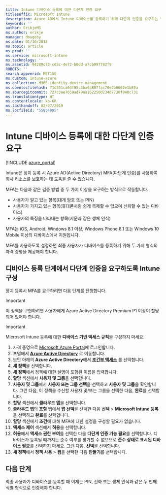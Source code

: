 ```yaml
---
title: Intune 디바이스 등록에 대한 다단계 인증 요구
titlesuffix: Microsoft Intune
description: Azure AD에서 Intune 디바이스를 등록하기 위해 다단계 인증을 요구하는 방법입니다.
keywords: ''
author: ErikjeMS
ms.author: erikje
manager: dougeby
ms.date: 01/10/2018
ms.topic: article
ms.prod: ''
ms.service: microsoft-intune
ms.technology: ''
ms.assetid: 94280c73-c05c-4e72-b0dd-a7cb997782f9
ROBOTS: ''
search.appverid: MET150
ms.custom: intune-azure
ms.collection: M365-identity-device-management
ms.openlocfilehash: 71d551ca64f85c3ba6a807fac70e3b0662e1b89a
ms.sourcegitcommit: 727c3ae7659ad79ea162250d234d7730f840c731
ms.translationtype: HT
ms.contentlocale: ko-KR
ms.lasthandoff: 02/07/2019
ms.locfileid: "55834095"
---
```

# <a name="require-multi-factor-authentication-for-intune-device-enrollments"></a>Intune 디바이스 등록에 대한 다단계 인증 요구

[!INCLUDE [azure_portal](./includes/azure_portal.md)]

Intune은 장치 등록 시 Azure AD(Active Directory) MFA(다단계 인증)를 사용하여 회사 리소스를 보호하는 데 도움을 줄 수 있습니다.

MFA는 다음과 같은 검증 방법 중 두 가지 이상을 요구하는 방식으로 작동합니다.

- 사용자가 알고 있는 항목(대개 암호 또는 PIN)
- 사용자가 가지고 있는 항목(휴대폰처럼 쉽게 복제할 수 없으며 신뢰할 수 있는 디바이스)
- 사용자의 특징을 나타내는 항목(지문과 같은 생체 인식)

MFA는 iOS, Android, Windows 8.1 이상, Windows Phone 8.1 또는 Windows 10 Mobile 이상의 디바이스에서 지원됩니다.

MFA를 사용하도록 설정하면 최종 사용자가 디바이스를 등록하기 위해 두 가지 형식의 자격 증명을 제공해야 합니다.

## <a name="configure-intune-to-require-multi-factor-authentication-at-device-enrollment"></a>디바이스 등록 단계에서 다단계 인증을 요구하도록 Intune 구성

장치 등록시 MFA를 요구하려면 다음 단계를 진행합니다.

>[!Important]
>이 정책을 구현하려면 사용자에게 Azure Active Directory Premium P1 이상이 할당되어 있어야 합니다.

>[!Important]
>Microsoft Intune 등록에 대한 **디바이스 기반 액세스 규칙**을 구성하지 마세요.

1. 자격 증명으로 [Microsoft Azure Portal](https://portal.azure.com)에 로그인합니다.
2. 포털에서 **[Azure Active Directory](https://portal.azure.com/#blade/Microsoft_AAD_IAM/ActiveDirectoryMenuBlade/Overview)** 로 이동합니다.
3. 보안 아래의 **Azure Active Directory**에서 **[조건부 액세스](https://portal.azure.com/#blade/Microsoft_AAD_IAM/ConditionalAccessBlade/Policies)** 를 선택합니다.
4. **새 정책**을 선택합니다.
5. **새 정책**에서 정책에 대한 설명이 포함된 이름을 입력합니다.
6. **할당** 섹션에서 **사용자 및 그룹**을 선택합니다.
7. **사용자 및 그룹**에서 **사용자 또는 그룹 선택**을 선택하고 **사용자 및 그룹**을 확인합니다. 그런 다음, 이 정책을 수신할 사용자 및/또는 그룹을 선택한 다음, **완료**를 선택합니다.
8. **할당** 섹션에서 **클라우드 앱**을 선택합니다.
9. **클라우드 앱**의 **포함** 탭에서 **앱 선택**을 선택한 다음 **선택** > **Microsoft Intune 등록**을 선택하고 **완료**를 선택합니다.
10. **할당** 섹션에서 **조건**에 대해 MFA에 대한 설정을 구성할 필요가 없습니다.
11. **액세스 제어** 섹션에서 **허용**을 선택합니다.
12. **허용**에서 **액세스 권한 부여**를 선택한 다음 **다단계 인증 기능 필요**를 선택합니다. 디바이스가 등록될 때까지는 준수 여부를 평가할 수 없으므로 **준수 상태로 표시된 디바이스 필요**를 선택하지 마세요. 그런 다음, **선택**을 선택합니다.
13. **새 정책**에서 **정책 사용** > **켬**을 선택한 다음 **만들기**를 선택합니다.



## <a name="next-steps"></a>다음 단계

최종 사용자가 디바이스를 등록할 때 이제는 PIN, 전화 또는 생체 인식과 같은 두 번째 식별 형식으로 인증해야 합니다.
